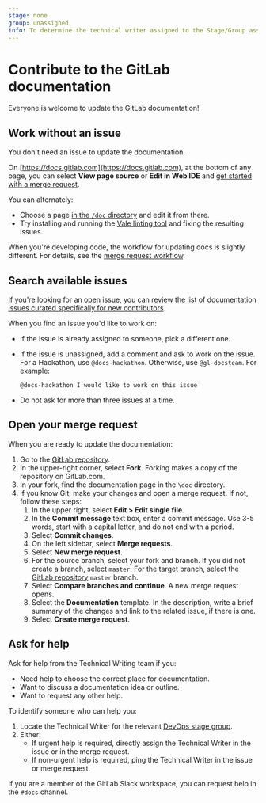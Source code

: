 ```yaml
---
stage: none
group: unassigned
info: To determine the technical writer assigned to the Stage/Group associated with this page, see https://about.gitlab.com/handbook/product/ux/technical-writing/#assignments
---
```


# Contribute to the GitLab documentation

Everyone is welcome to update the GitLab documentation!

## Work without an issue

You don't need an issue to update the documentation.

On [https://docs.gitlab.com](https://docs.gitlab.com), at the bottom of any page,
you can select **View page source** or **Edit in Web IDE** and [get started with a merge request](#open-your-merge-request).

You can alternately:

- Choose a page [in the `/doc` directory](https://gitlab.com/gitlab-org/gitlab/-/tree/master/doc)
  and edit it from there.
- Try installing and running the [Vale linting tool](testing.md#vale)
  and fixing the resulting issues.

When you're developing code, the workflow for updating docs is slightly different.
For details, see the [merge request workflow](../contributing/merge_request_workflow.md).

## Search available issues

If you're looking for an open issue, you can
[review the list of documentation issues curated specifically for new contributors](https://gitlab.com/gitlab-org/gitlab/-/issues/?sort=created_date&state=opened&label_name%5B%5D=documentation&label_name%5B%5D=docs-only&label_name%5B%5D=Seeking%20community%20contributions&first_page_size=20).

When you find an issue you'd like to work on:

- If the issue is already assigned to someone, pick a different one.
- If the issue is unassigned, add a comment and ask to work on the issue. For a Hackathon, use `@docs-hackathon`. Otherwise, use `@gl-docsteam`. For example:

  ```plaintext
  @docs-hackathon I would like to work on this issue
  ```

- Do not ask for more than three issues at a time.

## Open your merge request

When you are ready to update the documentation:

1. Go to the [GitLab repository](https://gitlab.com/gitlab-org/gitlab).
1. In the upper-right corner, select **Fork**. Forking makes a copy of the repository on GitLab.com.
1. In your fork, find the documentation page in the `\doc` directory.
1. If you know Git, make your changes and open a merge request.
   If not, follow these steps:
   1. In the upper right, select **Edit > Edit single file**.
   1. In the **Commit message** text box, enter a commit message.
      Use 3-5 words, start with a capital letter, and do not end with a period.
   1. Select **Commit changes**.
   1. On the left sidebar, select **Merge requests**.
   1. Select **New merge request**.
   1. For the source branch, select your fork and branch. If you did not create a branch, select `master`.
      For the target branch, select the [GitLab repository](https://gitlab.com/gitlab-org/gitlab) `master` branch.
   1. Select **Compare branches and continue**. A new merge request opens.
   1. Select the **Documentation** template. In the description, write a brief summary of the changes and link to the related issue, if there is one.
   1. Select **Create merge request**.

## Ask for help

Ask for help from the Technical Writing team if you:

- Need help to choose the correct place for documentation.
- Want to discuss a documentation idea or outline.
- Want to request any other help.

To identify someone who can help you:

1. Locate the Technical Writer for the relevant
   [DevOps stage group](https://about.gitlab.com/handbook/product/ux/technical-writing/#assignments).
1. Either:
   - If urgent help is required, directly assign the Technical Writer in the issue or in the merge request.
   - If non-urgent help is required, ping the Technical Writer in the issue or merge request.

If you are a member of the GitLab Slack workspace, you can request help in the `#docs` channel.
